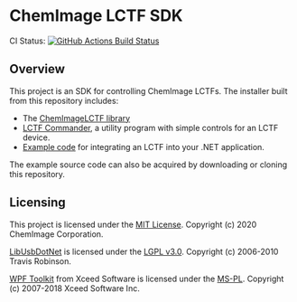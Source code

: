 # ChemImage LCTF SDK
CI Status: <a href="https://github.com/ChemImageFT/ChemImageLctfSdk/actions?query=workflow%3ABuild"><img alt="GitHub Actions Build Status" src="https://github.com/ChemImageFT/ChemImageLctfSdk/workflows/Build/badge.svg"></a>
## Overview
This project is an SDK for controlling ChemImage LCTFs. The installer built from this repository includes:
- The [ChemImageLCTF library](https://github.com/ChemImageFT/ChemImageLCTF)
- [LCTF Commander](https://github.com/ChemImageFT/ChemImageLctfSdk/tree/master/src/LCTFCommander), a utility program with simple controls for an LCTF device.
- [Example code](https://github.com/ChemImageFT/ChemImageLctfSdk/tree/master/src) for integrating an LCTF into your .NET application.

The example source code can also be acquired by downloading or cloning this repository.
## Licensing 
This project is licensed under the [MIT License](LICENSE). Copyright (c) 2020 ChemImage Corporation.

[LibUsbDotNet](https://github.com/LibUsbDotNet/LibUsbDotNet/) is licensed under the [LGPL v3.0](https://github.com/LibUsbDotNet/LibUsbDotNet/blob/master/LICENSE). Copyright (c) 2006-2010 Travis Robinson.

[WPF Toolkit](https://github.com/xceedsoftware/wpftoolkit/tree/3.6.0) from Xceed Software is licensed under the [MS-PL](https://github.com/xceedsoftware/wpftoolkit/blob/3.6.0/license.md). Copyright (c) 2007-2018 Xceed Software Inc.
